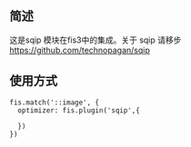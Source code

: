 ## 简述

这是sqip 模块在fis3中的集成。关于 sqip 请移步 https://github.com/technopagan/sqip

## 使用方式
    fis.match('::image', {
      optimizer: fis.plugin('sqip',{

      })
    })
